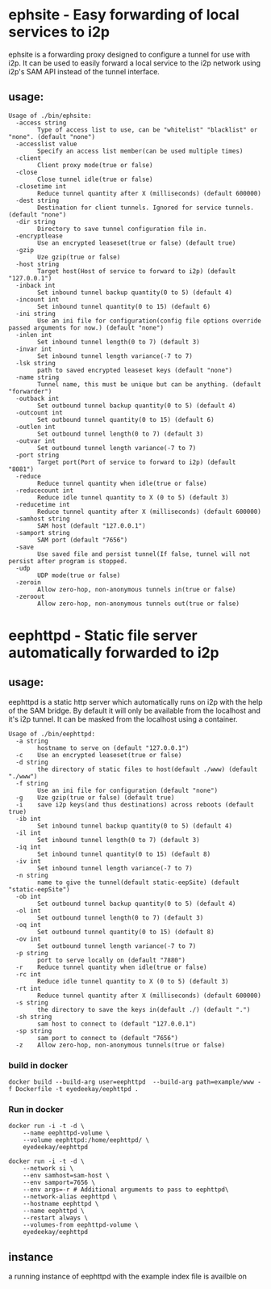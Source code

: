 ephsite - Easy forwarding of local services to i2p
==================================================

ephsite is a forwarding proxy designed to configure a tunnel for use
with i2p. It can be used to easily forward a local service to the
i2p network using i2p's SAM API instead of the tunnel interface.

usage:
------

```
Usage of ./bin/ephsite:
  -access string
    	Type of access list to use, can be "whitelist" "blacklist" or "none". (default "none")
  -accesslist value
    	Specify an access list member(can be used multiple times)
  -client
    	Client proxy mode(true or false)
  -close
    	Close tunnel idle(true or false)
  -closetime int
    	Reduce tunnel quantity after X (milliseconds) (default 600000)
  -dest string
    	Destination for client tunnels. Ignored for service tunnels. (default "none")
  -dir string
    	Directory to save tunnel configuration file in.
  -encryptlease
    	Use an encrypted leaseset(true or false) (default true)
  -gzip
    	Uze gzip(true or false)
  -host string
    	Target host(Host of service to forward to i2p) (default "127.0.0.1")
  -inback int
    	Set inbound tunnel backup quantity(0 to 5) (default 4)
  -incount int
    	Set inbound tunnel quantity(0 to 15) (default 6)
  -ini string
    	Use an ini file for configuration(config file options override passed arguments for now.) (default "none")
  -inlen int
    	Set inbound tunnel length(0 to 7) (default 3)
  -invar int
    	Set inbound tunnel length variance(-7 to 7)
  -lsk string
    	path to saved encrypted leaseset keys (default "none")
  -name string
    	Tunnel name, this must be unique but can be anything. (default "forwarder")
  -outback int
    	Set outbound tunnel backup quantity(0 to 5) (default 4)
  -outcount int
    	Set outbound tunnel quantity(0 to 15) (default 6)
  -outlen int
    	Set outbound tunnel length(0 to 7) (default 3)
  -outvar int
    	Set outbound tunnel length variance(-7 to 7)
  -port string
    	Target port(Port of service to forward to i2p) (default "8081")
  -reduce
    	Reduce tunnel quantity when idle(true or false)
  -reducecount int
    	Reduce idle tunnel quantity to X (0 to 5) (default 3)
  -reducetime int
    	Reduce tunnel quantity after X (milliseconds) (default 600000)
  -samhost string
    	SAM host (default "127.0.0.1")
  -samport string
    	SAM port (default "7656")
  -save
    	Use saved file and persist tunnel(If false, tunnel will not persist after program is stopped.
  -udp
    	UDP mode(true or false)
  -zeroin
    	Allow zero-hop, non-anonymous tunnels in(true or false)
  -zeroout
    	Allow zero-hop, non-anonymous tunnels out(true or false)
```

eephttpd - Static file server automatically forwarded to i2p
============================================================

usage:
------

eephttpd is a static http server which automatically runs on i2p with
the help of the SAM bridge. By default it will only be available from
the localhost and it's i2p tunnel. It can be masked from the localhost
using a container.

```
Usage of ./bin/eephttpd:
  -a string
    	hostname to serve on (default "127.0.0.1")
  -c	Use an encrypted leaseset(true or false)
  -d string
    	the directory of static files to host(default ./www) (default "./www")
  -f string
    	Use an ini file for configuration (default "none")
  -g	Uze gzip(true or false) (default true)
  -i	save i2p keys(and thus destinations) across reboots (default true)
  -ib int
    	Set inbound tunnel backup quantity(0 to 5) (default 4)
  -il int
    	Set inbound tunnel length(0 to 7) (default 3)
  -iq int
    	Set inbound tunnel quantity(0 to 15) (default 8)
  -iv int
    	Set inbound tunnel length variance(-7 to 7)
  -n string
    	name to give the tunnel(default static-eepSite) (default "static-eepSite")
  -ob int
    	Set outbound tunnel backup quantity(0 to 5) (default 4)
  -ol int
    	Set outbound tunnel length(0 to 7) (default 3)
  -oq int
    	Set outbound tunnel quantity(0 to 15) (default 8)
  -ov int
    	Set outbound tunnel length variance(-7 to 7)
  -p string
    	port to serve locally on (default "7880")
  -r	Reduce tunnel quantity when idle(true or false)
  -rc int
    	Reduce idle tunnel quantity to X (0 to 5) (default 3)
  -rt int
    	Reduce tunnel quantity after X (milliseconds) (default 600000)
  -s string
    	the directory to save the keys in(default ./) (default ".")
  -sh string
    	sam host to connect to (default "127.0.0.1")
  -sp string
    	sam port to connect to (default "7656")
  -z	Allow zero-hop, non-anonymous tunnels(true or false)
```

### build in docker

```
docker build --build-arg user=eephttpd  --build-arg path=example/www -f Dockerfile -t eyedeekay/eephttpd .
```

### Run in docker

```
docker run -i -t -d \
    --name eephttpd-volume \
    --volume eephttpd:/home/eephttpd/ \
    eyedeekay/eephttpd
```

```
docker run -i -t -d \
    --network si \
    --env samhost=sam-host \
    --env samport=7656 \
    --env args=-r # Additional arguments to pass to eephttpd\
    --network-alias eephttpd \
    --hostname eephttpd \
    --name eephttpd \
    --restart always \
    --volumes-from eephttpd-volume \
    eyedeekay/eephttpd
```

instance
--------

a running instance of eephttpd with the example index file is availble on

